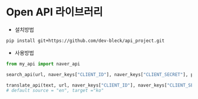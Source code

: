 # Open API 라이브러리
- 설치방법
```bash
pip install git+https://github.com/dev-bleck/api_project.git
```

- 사용방법
```python
from my_api import naver_api

search_api(url, naver_keys["CLIENT_ID"], naver_keys["CLIENT_SECRET"], params = params)

translate_api(text, url, naver_keys["CLIENT_ID"], naver_keys["CLIENT_SECRET"]) 
# default source = "en", target ="ko"
```
